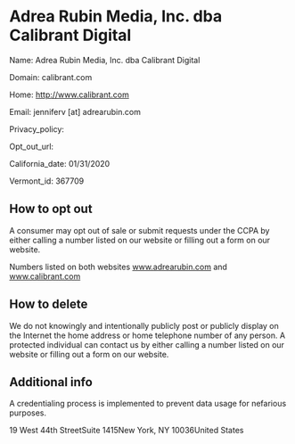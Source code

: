 
# Adrea Rubin Media, Inc. dba Calibrant Digital

Name: Adrea Rubin Media, Inc. dba Calibrant Digital

Domain: calibrant.com

Home: http://www.calibrant.com

Email: jenniferv [at] adrearubin.com

Privacy_policy: 

Opt_out_url: 

California_date: 01/31/2020

Vermont_id: 367709



## How to opt out

A consumer may opt out of sale or submit requests under the CCPA by either calling a number listed on our website or filling out a form on our website.

Numbers listed on both websites www.adrearubin.com and www.calibrant.com

## How to delete

We do not knowingly and intentionally publicly post or publicly display on the Internet the home address or home telephone number of any person. A protected individual can contact us by either calling a number listed on our website or filling out a form on our website.

## Additional info

A credentialing process is implemented to prevent data usage for nefarious purposes.

19 West 44th StreetSuite 1415New York, NY 10036United States

